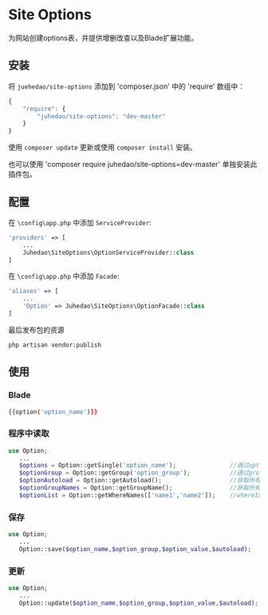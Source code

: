 Site Options
======

为网站创建options表，并提供增删改查以及Blade扩展功能。

## 安装

将 `juehedao/site-options` 添加到 'composer.json' 中的 'require' 数组中：

```javascript
{
    "require": {
        "juhedao/site-options": "dev-master"
    }
}
```

使用 `composer update` 更新或使用 `composer install` 安装。

也可以使用 'composer require juhedao/site-options=dev-master' 单独安装此插件包。

## 配置

在 `\config\app.php` 中添加 `ServiceProvider`:

```php
'providers' => [
    ...
    Juhedao\SiteOptions\OptionServiceProvider::class
]
```

在 `\config\app.php` 中添加 `Facade`:

```php
'aliases' => [
    ...
    'Option' => Juhedao\SiteOptions\OptionFacade::class
]
```

最后发布包的资源

```sh
php artisan vendor:publish
```

## 使用

### Blade

```sh
{{option('option_name')}}
```

### 程序中读取

```php
use Option;
   ...
   $options = Option::getSingle('option_name');               //通过option_name获取单个值
   $optionGroup = Option::getGroup('option_group');           //通过group_name获取options列表 lists('option_name','option_value')
   $optionAutoload = Option::getAutoload();                   //获取所有需要自动加载的options
   $optionGroupNames = Option::getGroupName();                //获取所有group_name
   $optionList = Option::getWhereNames(['name1','name2']);    //whereIn(['name1','name2'])
```

### 保存

```php
use Option;
   ...
   Option::save($option_name,$option_group,$option_value,$autoload);
```

### 更新

```php
use Option;
   ...
   Option::update($option_name,$option_group,$option_value,$autoload);
```